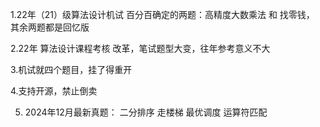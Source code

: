 1.22年（21）级算法设计机试 百分百确定的两题：高精度大数乘法 和  找零钱， 其余两题都是回忆版

2.22年 算法设计课程考核 改革，笔试题型大变，往年参考意义不大

3.机试就四个题目，挂了得重开

4.支持开源，禁止倒卖

5. 2024年12月最新真题： 二分排序 走楼梯 最优调度 运算符匹配
